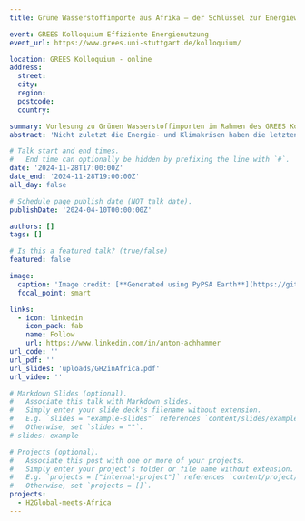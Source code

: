 ```yaml
---
title: Grüne Wasserstoffimporte aus Afrika – der Schlüssel zur Energiewende?

event: GREES Kolloquium Effiziente Energienutzung
event_url: https://www.grees.uni-stuttgart.de/kolloquium/

location: GREES Kolloquium - online
address:
  street: 
  city:
  region:
  postcode:
  country:

summary: Vorlesung zu Grünen Wasserstoffimporten im Rahmen des GREES Kolloquium Effiziente Energienutzung
abstract: 'Nicht zuletzt die Energie- und Klimakrisen haben die letzten Jahre aufgezeigt, wie wichtig es ist sowohl die nationalen und internationalen Klimaschutzziele zu erreichen, als auch die Energieversorgung Deutschlands und Europas zu diversifizieren und sicherzustellen. Um dies sicherzustellen, ist ein Hochlauf der Wasserstoffwirtschaft national und international von entscheidender Bedeutung. Für diesen Hochlauf sind zwei Faktoren elementar: faire internationale Partnerschaften und ein stabiler rechtlicher und finanzieller Rahmen. Wie können diese Partnerschaften fair ausgestaltet werden und wie kann ein gerechter Wasserstoffmarkthochlauf gelingen? Welche Transportoptionen gibt es und welche Wertschöpfungsketten werden einer gerechten Partnerschaft gerecht? Im Projekt H2Global meets Africa werden mithilfe von Energiesystemmodellierung gerechte Transformationspfade für Europa und Afrika aufgezeigt und optimiert.'

# Talk start and end times.
#   End time can optionally be hidden by prefixing the line with `#`.
date: '2024-11-28T17:00:00Z'
date_end: '2024-11-28T19:00:00Z'
all_day: false

# Schedule page publish date (NOT talk date).
publishDate: '2024-04-10T00:00:00Z'

authors: []
tags: []

# Is this a featured talk? (true/false)
featured: false

image:
  caption: 'Image credit: [**Generated using PyPSA Earth**](https://github.com/pypsa-meets-earth/pypsa-earth)'
  focal_point: smart

links:
  - icon: linkedin
    icon_pack: fab
    name: Follow
    url: https://www.linkedin.com/in/anton-achhammer
url_code: ''
url_pdf: ''
url_slides: 'uploads/GH2inAfrica.pdf'
url_video: ''

# Markdown Slides (optional).
#   Associate this talk with Markdown slides.
#   Simply enter your slide deck's filename without extension.
#   E.g. `slides = "example-slides"` references `content/slides/example-slides.md`.
#   Otherwise, set `slides = ""`.
# slides: example

# Projects (optional).
#   Associate this post with one or more of your projects.
#   Simply enter your project's folder or file name without extension.
#   E.g. `projects = ["internal-project"]` references `content/project/deep-learning/index.md`.
#   Otherwise, set `projects = []`.
projects:
  - H2Global-meets-Africa
---
```


<!-- {{% callout note %}}
Click on the **Slides** button above to view the built-in slides feature.
{{% /callout %}} -->
